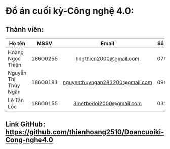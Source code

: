 # Đồ án cuối kỳ-Công nghệ 4.0:

## Thành viên:
|Họ tên| MSSV | Email | Số điện thoại |
| -------------------- |:--------:|:----------------------:|:-------------:|
|Hoàng Ngọc Thiện| 18600255|hngthien2000@gmail.com| 0793717999|       
|Nguyễn Thị Thủy Ngân|18600181|nguyenthuyngan281200@gmail.com|0985299796|
|Lê Tấn Lộc|18600155|3metbedoi2000@gmail.com|0326200570|
## Link GitHub: https://github.com/thienhoang2510/Doancuoiki-Cong-nghe4.0
